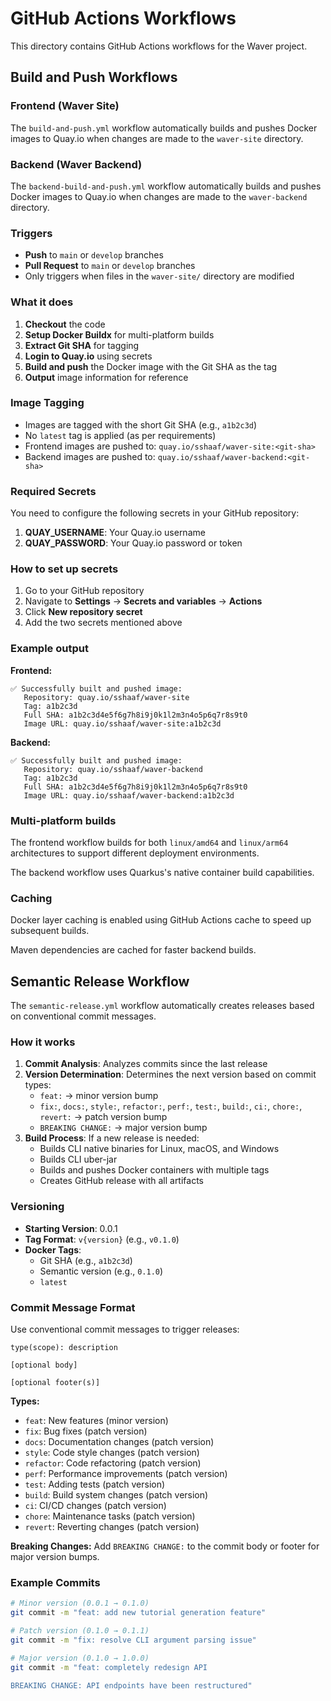 # GitHub Actions Workflows

This directory contains GitHub Actions workflows for the Waver project.

## Build and Push Workflows

### Frontend (Waver Site)

The `build-and-push.yml` workflow automatically builds and pushes Docker images to Quay.io when changes are made to the `waver-site` directory.

### Backend (Waver Backend)

The `backend-build-and-push.yml` workflow automatically builds and pushes Docker images to Quay.io when changes are made to the `waver-backend` directory.

### Triggers

- **Push** to `main` or `develop` branches
- **Pull Request** to `main` or `develop` branches
- Only triggers when files in the `waver-site/` directory are modified

### What it does

1. **Checkout** the code
2. **Setup Docker Buildx** for multi-platform builds
3. **Extract Git SHA** for tagging
4. **Login to Quay.io** using secrets
5. **Build and push** the Docker image with the Git SHA as the tag
6. **Output** image information for reference

### Image Tagging

- Images are tagged with the short Git SHA (e.g., `a1b2c3d`)
- No `latest` tag is applied (as per requirements)
- Frontend images are pushed to: `quay.io/sshaaf/waver-site:<git-sha>`
- Backend images are pushed to: `quay.io/sshaaf/waver-backend:<git-sha>`

### Required Secrets

You need to configure the following secrets in your GitHub repository:

1. **QUAY_USERNAME**: Your Quay.io username
2. **QUAY_PASSWORD**: Your Quay.io password or token

### How to set up secrets

1. Go to your GitHub repository
2. Navigate to **Settings** → **Secrets and variables** → **Actions**
3. Click **New repository secret**
4. Add the two secrets mentioned above

### Example output

**Frontend:**
```
✅ Successfully built and pushed image:
   Repository: quay.io/sshaaf/waver-site
   Tag: a1b2c3d
   Full SHA: a1b2c3d4e5f6g7h8i9j0k1l2m3n4o5p6q7r8s9t0
   Image URL: quay.io/sshaaf/waver-site:a1b2c3d
```

**Backend:**
```
✅ Successfully built and pushed image:
   Repository: quay.io/sshaaf/waver-backend
   Tag: a1b2c3d
   Full SHA: a1b2c3d4e5f6g7h8i9j0k1l2m3n4o5p6q7r8s9t0
   Image URL: quay.io/sshaaf/waver-backend:a1b2c3d
```

### Multi-platform builds

The frontend workflow builds for both `linux/amd64` and `linux/arm64` architectures to support different deployment environments.

The backend workflow uses Quarkus's native container build capabilities.

### Caching

Docker layer caching is enabled using GitHub Actions cache to speed up subsequent builds.

Maven dependencies are cached for faster backend builds.

## Semantic Release Workflow

The `semantic-release.yml` workflow automatically creates releases based on conventional commit messages.

### How it works

1. **Commit Analysis**: Analyzes commits since the last release
2. **Version Determination**: Determines the next version based on commit types:
   - `feat:` → minor version bump
   - `fix:`, `docs:`, `style:`, `refactor:`, `perf:`, `test:`, `build:`, `ci:`, `chore:`, `revert:` → patch version bump
   - `BREAKING CHANGE:` → major version bump
3. **Build Process**: If a new release is needed:
   - Builds CLI native binaries for Linux, macOS, and Windows
   - Builds CLI uber-jar
   - Builds and pushes Docker containers with multiple tags
   - Creates GitHub release with all artifacts

### Versioning

- **Starting Version**: 0.0.1
- **Tag Format**: `v{version}` (e.g., `v0.1.0`)
- **Docker Tags**: 
  - Git SHA (e.g., `a1b2c3d`)
  - Semantic version (e.g., `0.1.0`)
  - `latest`

### Commit Message Format

Use conventional commit messages to trigger releases:

```
type(scope): description

[optional body]

[optional footer(s)]
```

**Types:**
- `feat`: New features (minor version)
- `fix`: Bug fixes (patch version)
- `docs`: Documentation changes (patch version)
- `style`: Code style changes (patch version)
- `refactor`: Code refactoring (patch version)
- `perf`: Performance improvements (patch version)
- `test`: Adding tests (patch version)
- `build`: Build system changes (patch version)
- `ci`: CI/CD changes (patch version)
- `chore`: Maintenance tasks (patch version)
- `revert`: Reverting changes (patch version)

**Breaking Changes:**
Add `BREAKING CHANGE:` to the commit body or footer for major version bumps.

### Example Commits

```bash
# Minor version (0.0.1 → 0.1.0)
git commit -m "feat: add new tutorial generation feature"

# Patch version (0.1.0 → 0.1.1)
git commit -m "fix: resolve CLI argument parsing issue"

# Major version (0.1.0 → 1.0.0)
git commit -m "feat: completely redesign API

BREAKING CHANGE: API endpoints have been restructured"
```
